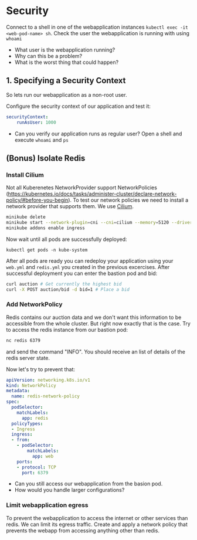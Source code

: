 # Security

Connect to a shell in one of the webapplication instances `kubectl exec -it <web-pod-name> sh`. Check the user the webapplication is running with using `whoami`

- What user is the webapplication running?
- Why can this be a problem?
- What is the worst thing that could happen?

## 1. Specifying a Security Context

So lets run our webapplication as a non-root user.

Configure the security context of our application and test it:

```yaml
securityContext:
    runAsUser: 1000
```

- Can you verify our application runs as regular user? Open a shell and execute `whoami` and `ps`

## (Bonus) Isolate Redis 

### Install Cilium 

Not all Kuberenetes NetworkProvider support NetworkPolicies (https://kubernetes.io/docs/tasks/administer-cluster/declare-network-policy/#before-you-begin). To test our network policies we need to install a network provider that supports them. We use [Cilium](https://cilium.io/).

```bash
minikube delete
minikube start --network-plugin=cni --cni=cilium --memory=5120 --driver=<virtualbox|hyperv>
minikube addons enable ingress
```

Now wait until all pods are successfully deployed:

```
kubectl get pods -n kube-system
```

After all pods are ready you can redeploy your application using your `web.yml` and `redis.yml` you created in the previous excercises. After successful deployment you can enter the bastion pod and bid:

```bash
curl auction # Get currently the highest bid
curl -X POST auction/bid -d bid=1 # Place a bid
```

### Add NetworkPolicy

Redis contains our auction data and we don't want this information to be accessible from the whole cluster. But right now exactly that is the case. Try to access the redis instance from our bastion pod:

```bash
nc redis 6379
```

and send the command "INFO". You should receive an list of details of the redis server state.

Now let's try to prevent that:

```yaml
apiVersion: networking.k8s.io/v1
kind: NetworkPolicy
metadata:
  name: redis-network-policy
spec:
  podSelector:
    matchLabels:
      app: redis
  policyTypes:
  - Ingress
  ingress:
  - from:
    - podSelector:
        matchLabels:
          app: web
    ports:
    - protocol: TCP
      port: 6379
```

- Can you still access our webapplication from the basion pod.
- How would you handle larger configurations?

### Limit webapplication egress

To prevent the webapplication to access the internet or other services than redis. We can limit its egress traffic. Create and apply a network policy that prevents the webapp from accessing anything other than redis.

